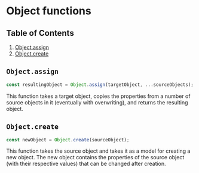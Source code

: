 # Object functions

## Table of Contents

1. [Object.assign](#assign)
1. [Object.create](#create)

## `Object.assign`<a name="assign"></a>
```javascript
const resultingObject = Object.assign(targetObject, ...sourceObjects);
```
This function takes a target object, copies the properties from a number of source objects in it (eventually with overwriting), and returns
the resulting object.

## `Object.create`<a name="create"></a>
```javascript
const newObject = Object.create(sourceObject);
```
This function takes the source object and takes it as a model for creating a new object. The new object contains the properties of the
source object (with their respective values) that can be changed after creation.